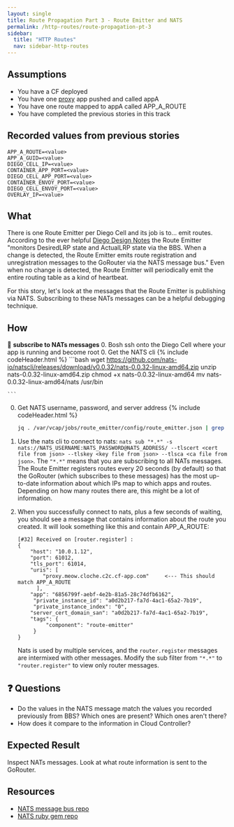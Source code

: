 ```yaml
---
layout: single
title: Route Propagation Part 3 - Route Emitter and NATS
permalink: /http-routes/route-propagation-pt-3
sidebar:
  title: "HTTP Routes"
  nav: sidebar-http-routes
---
```


## Assumptions
- You have a CF deployed
- You have one
  [proxy](https://github.com/cloudfoundry/cf-networking-release/tree/develop/src/example-apps/proxy)
  app pushed and called appA
- You have one route mapped to appA called APP_A_ROUTE
- You have completed the previous stories in this track

## Recorded values from previous stories
```
APP_A_ROUTE=<value>
APP_A_GUID=<value>
DIEGO_CELL_IP=<value>
CONTAINER_APP_PORT=<value>
DIEGO_CELL_APP_PORT=<value>
CONTAINER_ENVOY_PORT=<value>
DIEGO_CELL_ENVOY_PORT=<value>
OVERLAY_IP=<value>
```

## What

There is one Route Emitter per Diego Cell and its job is to... emit routes.
According to the ever helpful [Diego Design
Notes](https://github.com/cloudfoundry/diego-design-notes) the Route Emitter
"monitors DesiredLRP state and ActualLRP state via the BBS. When a change is
detected, the Route Emitter emits route registration and unregistration
messages to the GoRouter via the NATS message bus." Even when no change is
detected, the Route Emitter will periodically emit the entire routing table as
a kind of heartbeat.

For this story, let's look at the messages that the Route Emitter is publishing
via NATS. Subscribing to these NATs messages can be a helpful debugging
technique.

## How

📝 **subscribe to NATs messages**
0. Bosh ssh onto the Diego Cell where your app is running and become root
0. Get the NATS cli
{% include codeHeader.html %}
    ```bash
    wget https://github.com/nats-io/natscli/releases/download/v0.0.32/nats-0.0.32-linux-amd64.zip
    unzip nats-0.0.32-linux-amd64.zip
    chmod +x nats-0.0.32-linux-amd64
    mv nats-0.0.32-linux-amd64/nats /usr/bin

    ```
0. Get NATS username, password, and server address
{% include codeHeader.html %}
    ```bash
    jq . /var/vcap/jobs/route_emitter/config/route_emitter.json | grep nats
    ```
0. Use the nats cli to connect to nats: `nats sub "*.*" -s nats://NATS_USERNAME:NATS_PASSWORD@NATS_ADDRESS/ --tlscert <cert file from json> --tlskey <key file from json> --tlsca <ca file from json>`. The `"*.*"` means that you are subscribing to all NATs messages.
    The Route Emitter registers routes every 20 seconds (by default) so that the GoRouter (which subscribes to these messages) has the most up-to-date information about which IPs map to which apps and routes. Depending on how many routes there are, this might be a lot of information.

0. When you successfully connect to nats, plus a few seconds of waiting, you
   should see a message that contains information about the route you created.
   It will look something like this and contain APP_A_ROUTE:
   ```
   [#32] Received on [router.register] :
   {
       "host": "10.0.1.12",
       "port": 61012,
       "tls_port": 61014,
       "uris": [
           "proxy.meow.cloche.c2c.cf-app.com"     <--- This should match APP_A_ROUTE
         ],
       "app": "6856799f-aebf-4e2b-81a5-28c74dfb6162",
        "private_instance_id": "a0d2b217-fa7d-4ac1-65a2-7b19",
        "private_instance_index": "0",
       "server_cert_domain_san": "a0d2b217-fa7d-4ac1-65a2-7b19",
       "tags": {
            "component": "route-emitter"
        }
   }
   ```
   Nats is used by multiple services, and the `router.register` messages are intermixed with other messages.  Modify the sub filter from `"*.*"` to `"router.register"` to view only router messages.

## ❓ Questions
* Do the values in the NATS message match the values you recorded previously
  from BBS? Which ones are present? Which ones aren't there?
* How does it compare to the information in Cloud Controller?

## Expected Result
Inspect NATs messages. Look at what route information is sent to the GoRouter.

## Resources
* [NATS message bus repo](https://github.com/nats-io/gnatsd)
* [NATS ruby gem repo](https://github.com/nats-io/ruby-nats)
